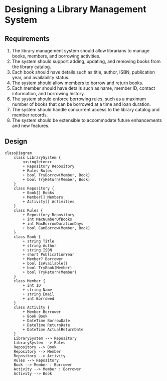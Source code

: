 # Designing a Library Management System

## Requirements
1. The library management system should allow librarians to manage books, members, and borrowing activities.
2. The system should support adding, updating, and removing books from the library catalog.
3. Each book should have details such as title, author, ISBN, publication year, and availability status.
4. The system should allow members to borrow and return books.
5. Each member should have details such as name, member ID, contact information, and borrowing history.
6. The system should enforce borrowing rules, such as a maximum number of books that can be borrowed at a time and loan duration.
7. The system should handle concurrent access to the library catalog and member records.
8. The system should be extensible to accommodate future enhancements and new features.

## Design

```mermaid
classDiagram
    class LibrarySystem {
        <<singleton>>
        + Repository Repository
        + Rules Rules
        + bool TryBorrow(Member, Book)
        + bool TryReturn(Member, Book)
    }
    class Repository {
        + Book[] Books
        + Member[] Members
        + Activity[] Activities
    }
    class Rules {
        + Repository Repository
        + int MaxNumberOfBooks
        + int MaxBorrowDurationDays
        + bool CanBorrow(Member, Book)
    }
    class Book {
        + string Title
        + string Author
        + string ISBN
        + short PublicationYear
        + Member? Borrower
        + bool IsAvailable()
        + bool TryBook(Member)
        + bool TryReturn(Member)
    }
    class Member {
        + int ID
        + string Name
        + string Email
        + int Borrowed
    }
    class Activity {
        + Member Borrower
        + Book Book
        + DateTime BorrowDate
        + DateTime ReturnDate
        + DateTime ActualReturnDate
    }
    LibrarySystem --> Repository
    LibrarySystem --> Rules
    Repository --> Book
    Repository --> Member
    Repository --> Activity
    Rules --> Repository
    Book --> Member : Borrower
    Activity --> Member : Borrower
    Activity --> Book
```
